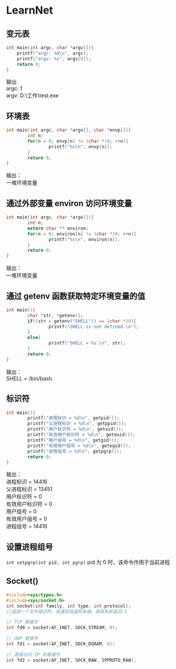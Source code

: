 # LearnNet
## 变元表
``` C
int main(int argc, char *argv[]){
	printf("argc: %d\n", argc);
	printf("argv: %s", argv[0]);
	return 0;
}
```
输出  
argc: 1  
argv: D:\工作\test.exe  

## 环境表
``` C
int main(int argc, char *argv[], char *envp[]){
        int n;
        for(n = 0; envp[n] != (char *)0; ++n){
                printf("%s\n", envp[n]);
        }
        return 0;
}
```
输出：  
一堆环境变量

## 通过外部变量 environ 访问环境变量
``` C
int main(int argc, char *argv[]){
        int n;
        extern char ** environ;
        for(n = 0; environ[n] != (char *)0; ++n){
                printf("%s\n", environ[n]);
        }
        return 0;
}
```
输出：  
一堆环境变量

## 通过 getenv 函数获取特定环境变量的值
``` C
int main(){
        char *str, *getenv();
        if((str = getenv("SHELL")) == (char *)0){
                printf("SHELL is not defined.\n");
        }
        else{
                printf("SHELL = %s.\n", str);
        }
        return 0;
}
```
输出：  
SHELL = /bin/bash.

## 标识符
``` C
int main(){
        printf("进程标识 = %d\n", getpid());
        printf("父进程标识 = %d\n", getppid());
        printf("用户标识符 = %d\n", getuid());
        printf("有效用户标识符 = %d\n", geteuid());
        printf("用户组号 = %d\n", getgid());
        printf("有效用户组号 = %d\n", getegid());
        printf("进程组号 = %d\n", getpgrp());
        return 0;
}
```
输出：  
进程标识 = 14416  
父进程标识 = 13451  
用户标识符 = 0  
有效用户标识符 = 0  
用户组号 = 0  
有效用户组号 = 0  
进程组号 = 14416
## 设置进程组号
`int setpgrp(int pid, int pgrp)` 
pid 为 0 时，该命令作用于当前进程

## Socket()
``` C
#include<sys/types.h>
#include<sys/socket.h>
int socket(int family, int type, int protocol);
//返回一个文件描述符，指通信信道的末端。调用失败返回-1  

// TCP 套接字
int fd0 = socket(AF_INET, SOCK_STREAM, 0);

// UDP 套接字
int fd1 = socket(AF_INET, SOCK_DGRAM, 0);

// 直接访问 IP 的套接字
int fd2 = socket(AF_INET, SOCK_RAW, IPPROTO_RAW);
```
